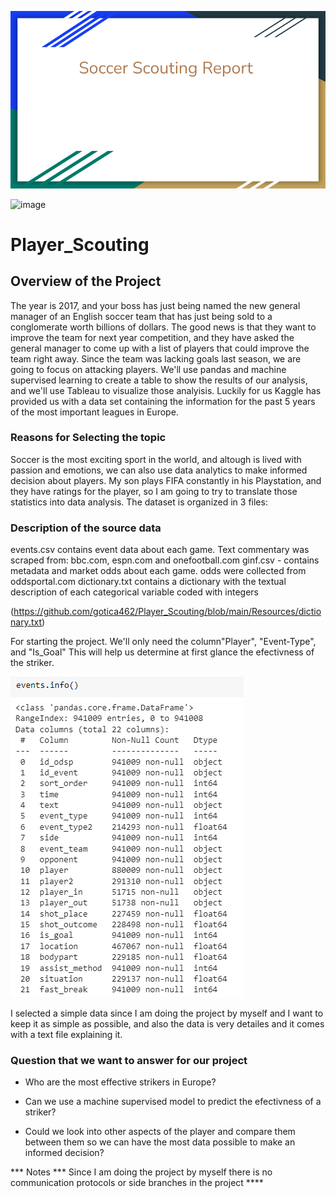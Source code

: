 <p align = "center">
<img src= "https://github.com/gotica462/Player_Scouting/blob/test/Soccer%20Statistics.png" width="%20%" height="%10%">
</p>


![image](https://user-images.githubusercontent.com/99451833/184459680-d8eb561b-0c8a-43b3-b8fa-f89a918dc73e.png)

# Player_Scouting

## Overview of the Project

The year is 2017, and  your boss has just being named the new general manager of an English soccer team that has just being sold to a conglomerate worth billions of dollars. The good news is that they want to improve the team for next year competition, and they have asked the general manager to come up with a list of players that could improve the team right away. 
Since the team was lacking goals last season, we are going to focus on attacking players. We'll use pandas and machine supervised learning to create a table to show the results of our analysis, and we'll use Tableau to visualize those analyisis. 
Luckily for us Kaggle has provided us with a data set containing the information for the past 5 years of the most important leagues in Europe. 

### Reasons for Selecting the topic

Soccer is the most exciting sport in the world, and altough is lived with passion and emotions, we can also use data analytics to make informed decision about players. My son plays FIFA constantly in his Playstation, and they have ratings for the player, so I am going to try to translate those statistics into data analysis.
The dataset is organized in 3 files:

### Description of the source data
events.csv contains event data about each game. Text commentary was scraped from: bbc.com, espn.com and onefootball.com
ginf.csv - contains metadata and market odds about each game. odds were collected from oddsportal.com
dictionary.txt contains a dictionary with the textual description of each categorical variable coded with integers

(https://github.com/gotica462/Player_Scouting/blob/main/Resources/dictionary.txt)

For starting the project. We'll only need the column"Player", "Event-Type", and "Is_Goal" This will help us determine at first glance the efectivness of the striker.

![image](https://github.com/gotica462/Player_Scouting/blob/main/Images/Data%20Description.png) 


I selected a simple data since I am doing the project by myself and I want to keep it as simple as possible, and also the data is very detailes and it comes with a text file explaining it. 


### Question that we want to answer for our project

- Who are the most effective strikers in Europe?

- Can we use a machine supervised model to predict the efectivness of a striker?

- Could we look into other aspects of the player and compare them between them so we can have the most data possible to make an informed decision?

*** Notes *** Since I am doing the project by myself there is no communication protocols or side branches in the project ****


